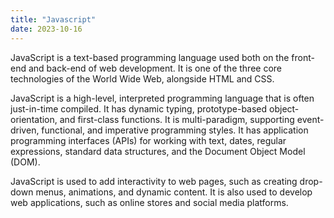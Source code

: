 ```yaml
---
title: "Javascript"
date: 2023-10-16
---
```

JavaScript is a text-based programming language used both on the front-end and back-end of web development. It is one of the three core technologies of the World Wide Web, alongside HTML and CSS.

JavaScript is a high-level, interpreted programming language that is often just-in-time compiled. It has dynamic typing, prototype-based object-orientation, and first-class functions. It is multi-paradigm, supporting event-driven, functional, and imperative programming styles. It has application programming interfaces (APIs) for working with text, dates, regular expressions, standard data structures, and the Document Object Model (DOM).

JavaScript is used to add interactivity to web pages, such as creating drop-down menus, animations, and dynamic content. It is also used to develop web applications, such as online stores and social media platforms.
